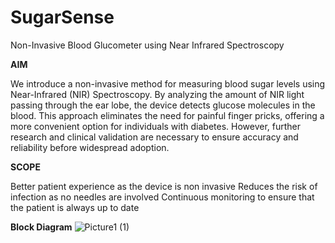 # SugarSense
Non-Invasive Blood Glucometer using Near Infrared Spectroscopy


**AIM**

We introduce a non-invasive method for measuring blood sugar levels using Near-Infrared (NIR) Spectroscopy. By analyzing the amount of NIR light passing through the ear lobe, the device detects glucose molecules in the blood. This approach eliminates the need for painful finger pricks, offering a more convenient option for individuals with diabetes. However, further research and clinical validation are necessary to ensure accuracy and reliability before widespread adoption.


**SCOPE**

Better patient experience as the device is non invasive 
Reduces the risk of infection as no needles are involved
Continuous monitoring to ensure that the patient is always up to date  


**Block Diagram**
![Picture1 (1)](https://github.com/Kevin-Thomas-Ajax/SugarSense/assets/107739369/6e940a92-3731-4570-a6d4-41840023ed60)
